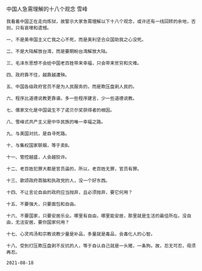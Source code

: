 中国人急需理解的十八个观念
雪峰

    我看着中国正在走向炼狱，故警示大家急需理解以下十八个观念，或许还有一线回转的余地，否则，只有哀嚎和遗憾。

    一、不是美帝国主义亡我之心不死，而是美利坚合众国助我之心没死。

    二、不是大陆解放台湾，而是要期盼台湾解放大陆。

    三、毛泽东思想不会给中国老百姓带来幸福，只会带来贫穷和灾难。

    四、政府靠不住，越靠越遭殃。

    五、中国各级政府官员不是为人民服务的，而是欺压盘剥人民的。

    六、程序比道德说教更靠谱。多一些程序建言，少一些道德说教。

    七、儒家文化是中国诞生不了诺贝尔奖获得者的根因。

    八、雪峰式共产主义是中华民族的唯一幸福之路。

    九、与美国对抗，是自寻死路。

    十、与集权国家联姻，等于卖B。

    十一、管控越盛，人会越狡诈。

    十二、老百姓犯罪大都是官员逼的，所以，老百姓无罪，官员有罪。

    十三、歌颂政府首脑和执政党的人，没一个好东西。

    十四、不让言论自由的政府应当抛弃，且必须抛弃，要它何用？

    十五、不要强大，只要面包和自由。

    十六、不要国家，只要安居乐业。哪里有自由，哪里能安居，那里就是生活的最佳所在。没自由，无法安居，要你国家何用？

    十七、心灵鸡汤和宗教说教少量是补品，多量就是毒品，会毒化人的心智。

    十八、受到打压欺压盘剥不反抗的人，等于自认自己就是一头猪，一条狗。故，忍无可忍，毋须再忍。

    2021-08-18




